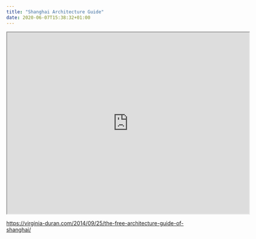 ```yaml
---
title: "Shanghai Architecture Guide"
date: 2020-06-07T15:38:32+01:00
---
```


<iframe src="https://www.google.com/maps/d/embed?mid=1CTFxAt0_sTIgmdU90KrRGwVgKe4" width="640" height="480"></iframe>

https://virginia-duran.com/2014/09/25/the-free-architecture-guide-of-shanghai/
